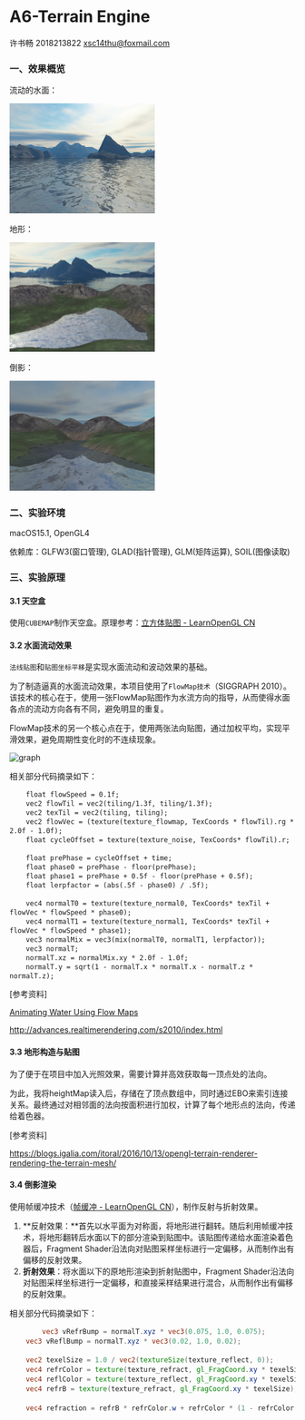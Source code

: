# A6-Terrain Engine

许书畅 2018213822 xsc14thu@foxmail.com

### 一、效果概览

流动的水面：

<img src="./Output/最终效果_水面.png" alt="最终效果_水面" style="zoom:25%;" />

地形：

<img src="./Output/最终效果_地形.png" alt="最终效果_地形" style="zoom:25%;" />

倒影：

<img src="./Output/最终效果_倒影.png" alt="最终效果_地形" style="zoom:25%;" />



### 二、实验环境

macOS15.1, OpenGL4

依赖库：GLFW3(窗口管理), GLAD(指针管理), GLM(矩阵运算), SOIL(图像读取)



### 三、实验原理

#### 3.1 天空盒

使用`CUBEMAP`制作天空盒。原理参考：[立方体贴图 - LearnOpenGL CN](https://learnopengl-cn.github.io/04%20Advanced%20OpenGL/06%20Cubemaps/)

#### 3.2 水面流动效果

`法线贴图`和`贴图坐标平移`是实现水面流动和波动效果的基础。

为了制造逼真的水面流动效果，本项目使用了`FlowMap技术`（SIGGRAPH 2010）。该技术的核心在于，使用一张FlowMap贴图作为水流方向的指导，从而使得水面各点的流动方向各有不同，避免明显的重复。

FlowMap技术的另一个核心点在于，使用两张法向贴图，通过加权平均，实现平滑效果，避免周期性变化时的不连续现象。

![graph](https://lh4.ggpht.com/_VelpN_FHzhk/TFfR6ShjouI/AAAAAAAAArI/2rjjpm5-1mE/graph_thumb5.jpg?imgmax=800)

相关部分代码摘录如下：

```
    float flowSpeed = 0.1f;
    vec2 flowTil = vec2(tiling/1.3f, tiling/1.3f);
    vec2 texTil = vec2(tiling, tiling);
    vec2 flowVec = (texture(texture_flowmap, TexCoords * flowTil).rg * 2.0f - 1.0f);
    float cycleOffset = texture(texture_noise, TexCoords* flowTil).r;
    
    float prePhase = cycleOffset + time;
    float phase0 = prePhase - floor(prePhase);
    float phase1 = prePhase + 0.5f - floor(prePhase + 0.5f);
    float lerpfactor = (abs(.5f - phase0) / .5f);
    
    vec4 normalT0 = texture(texture_normal0, TexCoords* texTil + flowVec * flowSpeed * phase0);
    vec4 normalT1 = texture(texture_normal1, TexCoords* texTil + flowVec * flowSpeed * phase1);
    vec3 normalMix = vec3(mix(normalT0, normalT1, lerpfactor));
    vec3 normalT;
    normalT.xz = normalMix.xy * 2.0f - 1.0f;
    normalT.y = sqrt(1 - normalT.x * normalT.x - normalT.z * normalT.z);
```

[参考资料]

[Animating Water Using Flow Maps](http://graphicsrunner.blogspot.com/2010/08/water-using-flow-maps.html)

http://advances.realtimerendering.com/s2010/index.html

#### 3.3 地形构造与贴图

为了便于在项目中加入光照效果，需要计算并高效获取每一顶点处的法向。

为此，我将heightMap读入后，存储在了顶点数组中，同时通过EBO来索引连接关系。最终通过对相邻面的法向按面积进行加权，计算了每个地形点的法向，传递给着色器。

[参考资料]

https://blogs.igalia.com/itoral/2016/10/13/opengl-terrain-renderer-rendering-the-terrain-mesh/

#### 3.4 倒影渲染

使用帧缓冲技术（[帧缓冲 - LearnOpenGL CN](https://learnopengl-cn.github.io/04%20Advanced%20OpenGL/05%20Framebuffers/)），制作反射与折射效果。

1. **反射效果：**首先以水平面为对称面，将地形进行翻转。随后利用帧缓冲技术，将地形翻转后水面以下的部分渲染到贴图中。该贴图传递给水面渲染着色器后，Fragment Shader沿法向对贴图采样坐标进行一定偏移，从而制作出有偏移的反射效果。
2. **折射效果**：将水面以下的原地形渲染到折射贴图中，Fragment Shader沿法向对贴图采样坐标进行一定偏移，和直接采样结果进行混合，从而制作出有偏移的反射效果。

相关部分代码摘录如下：

```GLSL
		vec3 vRefrBump = normalT.xyz * vec3(0.075, 1.0, 0.075);
    vec3 vReflBump = normalT.xyz * vec3(0.02, 1.0, 0.02);

    vec2 texelSize = 1.0 / vec2(textureSize(texture_reflect, 0));
    vec4 refrColor = texture(texture_refract, gl_FragCoord.xy * texelSize + vRefrBump.xz);
    vec4 reflColor = texture(texture_reflect, gl_FragCoord.xy * texelSize + vReflBump.xz);
    vec4 refrB = texture(texture_refract, gl_FragCoord.xy * texelSize);

    vec4 refraction = refrB * refrColor.w + refrColor * (1 - refrColor.w);
```

